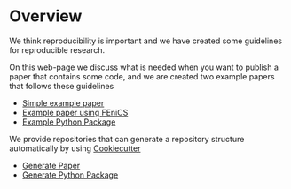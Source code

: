 # Overview

We think reproducibility is important and we have created some guidelines for reproducible research.

On this web-page we discuss what is needed when you want to publish a paper that contains some code, and we are created two example papers that follows these guidelines

- [Simple example paper](https://scientificcomputing.github.io/example-paper)
- [Example paper using FEniCS](https://scientificcomputing.github.io/example-paper-fenics)
- [Example Python Package](https://scientificcomputing.github.io/example-python-package/)

We provide repositories that can generate a repository structure automatically by using [Cookiecutter](https://cookiecutter.readthedocs.io/en/stable/)

- [Generate Paper](https://scientificcomputing.github.io/generate-paper/)
- [Generate Python Package](https://scientificcomputing.github.io/generate-python-package/)
